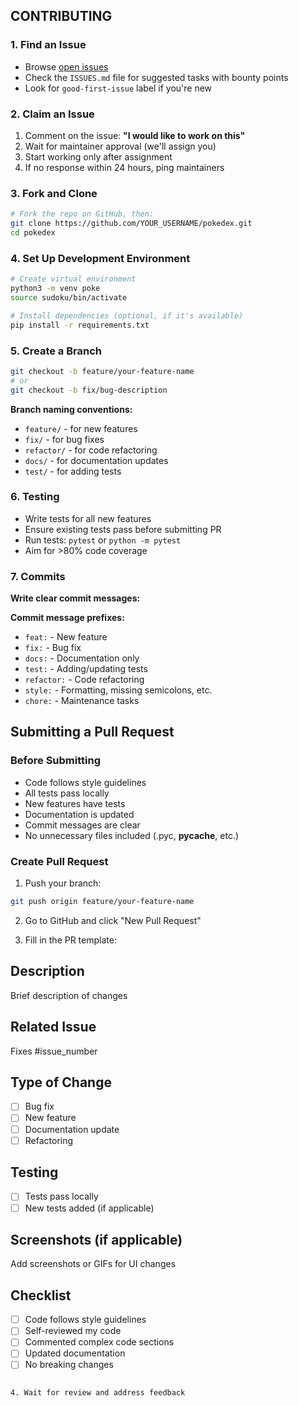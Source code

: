 ## CONTRIBUTING

### 1. Find an Issue

- Browse [open issues](../../issues)
- Check the `ISSUES.md` file for suggested tasks with bounty points
- Look for `good-first-issue` label if you're new

### 2. Claim an Issue

1. Comment on the issue: **"I would like to work on this"**
2. Wait for maintainer approval (we'll assign you)
3. Start working only after assignment
4. If no response within 24 hours, ping maintainers

### 3. Fork and Clone

```bash
# Fork the repo on GitHub, then:
git clone https://github.com/YOUR_USERNAME/pokedex.git
cd pokedex
```

### 4. Set Up Development Environment

```bash
# Create virtual environment
python3 -m venv poke
source sudoku/bin/activate

# Install dependencies (optional, if it's available)
pip install -r requirements.txt

```

### 5. Create a Branch

```bash
git checkout -b feature/your-feature-name
# or
git checkout -b fix/bug-description
```

**Branch naming conventions:**
- `feature/` - for new features
- `fix/` - for bug fixes
- `refactor/` - for code refactoring
- `docs/` - for documentation updates
- `test/` - for adding tests

### 6. Testing

- Write tests for all new features
- Ensure existing tests pass before submitting PR
- Run tests: `pytest` or `python -m pytest`
- Aim for >80% code coverage

### 7. Commits

**Write clear commit messages:**

**Commit message prefixes:**
- `feat:` - New feature
- `fix:` - Bug fix
- `docs:` - Documentation only
- `test:` - Adding/updating tests
- `refactor:` - Code refactoring
- `style:` - Formatting, missing semicolons, etc.
- `chore:` - Maintenance tasks

## Submitting a Pull Request

### Before Submitting

-  Code follows style guidelines
-  All tests pass locally
- New features have tests
- Documentation is updated
- Commit messages are clear
- No unnecessary files included (.pyc, __pycache__, etc.)

### Create Pull Request

1. Push your branch:
```bash
git push origin feature/your-feature-name
```

2. Go to GitHub and click "New Pull Request"

3. Fill in the PR template:

## Description
Brief description of changes

## Related Issue
Fixes #issue_number

## Type of Change
- [ ] Bug fix
- [ ] New feature
- [ ] Documentation update
- [ ] Refactoring

## Testing
- [ ] Tests pass locally
- [ ] New tests added (if applicable)

## Screenshots (if applicable)
Add screenshots or GIFs for UI changes

## Checklist
- [ ] Code follows style guidelines
- [ ] Self-reviewed my code
- [ ] Commented complex code sections
- [ ] Updated documentation
- [ ] No breaking changes
```

4. Wait for review and address feedback
